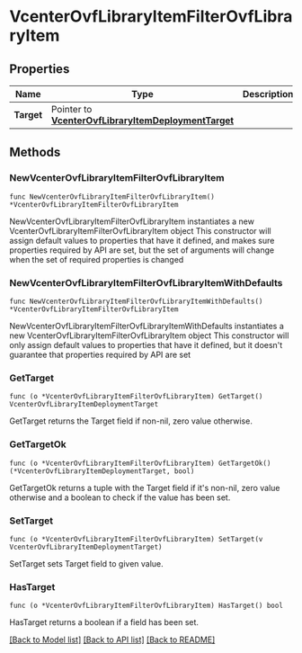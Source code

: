 # VcenterOvfLibraryItemFilterOvfLibraryItem

## Properties

Name | Type | Description | Notes
------------ | ------------- | ------------- | -------------
**Target** | Pointer to [**VcenterOvfLibraryItemDeploymentTarget**](VcenterOvfLibraryItemDeploymentTarget.md) |  | [optional] 

## Methods

### NewVcenterOvfLibraryItemFilterOvfLibraryItem

`func NewVcenterOvfLibraryItemFilterOvfLibraryItem() *VcenterOvfLibraryItemFilterOvfLibraryItem`

NewVcenterOvfLibraryItemFilterOvfLibraryItem instantiates a new VcenterOvfLibraryItemFilterOvfLibraryItem object
This constructor will assign default values to properties that have it defined,
and makes sure properties required by API are set, but the set of arguments
will change when the set of required properties is changed

### NewVcenterOvfLibraryItemFilterOvfLibraryItemWithDefaults

`func NewVcenterOvfLibraryItemFilterOvfLibraryItemWithDefaults() *VcenterOvfLibraryItemFilterOvfLibraryItem`

NewVcenterOvfLibraryItemFilterOvfLibraryItemWithDefaults instantiates a new VcenterOvfLibraryItemFilterOvfLibraryItem object
This constructor will only assign default values to properties that have it defined,
but it doesn't guarantee that properties required by API are set

### GetTarget

`func (o *VcenterOvfLibraryItemFilterOvfLibraryItem) GetTarget() VcenterOvfLibraryItemDeploymentTarget`

GetTarget returns the Target field if non-nil, zero value otherwise.

### GetTargetOk

`func (o *VcenterOvfLibraryItemFilterOvfLibraryItem) GetTargetOk() (*VcenterOvfLibraryItemDeploymentTarget, bool)`

GetTargetOk returns a tuple with the Target field if it's non-nil, zero value otherwise
and a boolean to check if the value has been set.

### SetTarget

`func (o *VcenterOvfLibraryItemFilterOvfLibraryItem) SetTarget(v VcenterOvfLibraryItemDeploymentTarget)`

SetTarget sets Target field to given value.

### HasTarget

`func (o *VcenterOvfLibraryItemFilterOvfLibraryItem) HasTarget() bool`

HasTarget returns a boolean if a field has been set.


[[Back to Model list]](../README.md#documentation-for-models) [[Back to API list]](../README.md#documentation-for-api-endpoints) [[Back to README]](../README.md)


